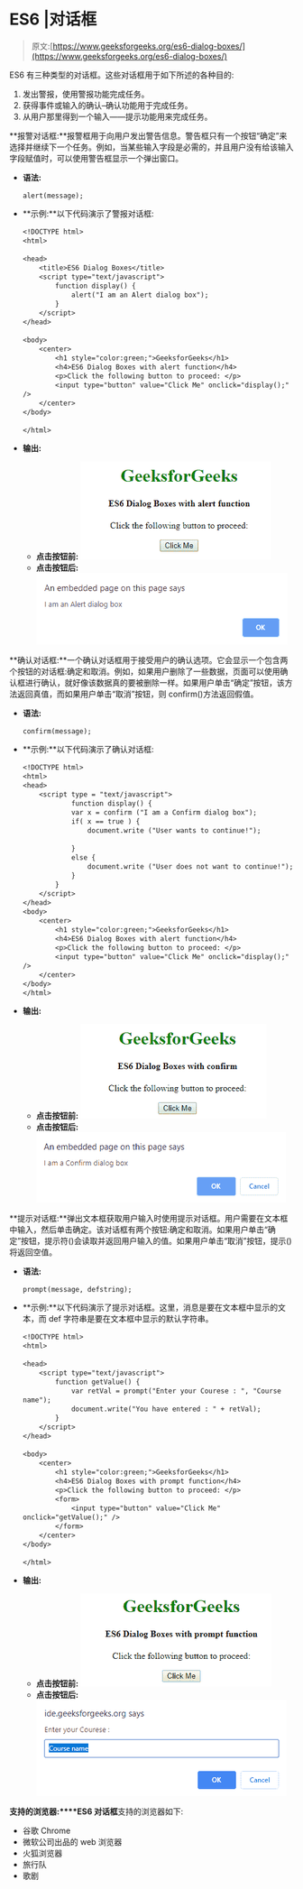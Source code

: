 # ES6 |对话框

> 原文:[https://www.geeksforgeeks.org/es6-dialog-boxes/](https://www.geeksforgeeks.org/es6-dialog-boxes/)

ES6 有三种类型的对话框。这些对话框用于如下所述的各种目的:

1.  发出警报，使用警报功能完成任务。
2.  获得事件或输入的确认–确认功能用于完成任务。
3.  从用户那里得到一个输入——提示功能用来完成任务。

**报警对话框:**报警框用于向用户发出警告信息。警告框只有一个按钮“确定”来选择并继续下一个任务。例如，当某些输入字段是必需的，并且用户没有给该输入字段赋值时，可以使用警告框显示一个弹出窗口。

*   **语法:**

    ```
    alert(message);

    ```

*   **示例:**以下代码演示了警报对话框:

    ```
    <!DOCTYPE html>
    <html>

    <head>
        <title>ES6 Dialog Boxes</title>
        <script type="text/javascript">
            function display() {
                alert("I am an Alert dialog box");
            }
        </script>
    </head>

    <body>
        <center>
            <h1 style="color:green;">GeeksforGeeks</h1>
            <h4>ES6 Dialog Boxes with alert function</h4>
            <p>Click the following button to proceed: </p>
            <input type="button" value="Click Me" onclick="display();" />
        </center>
    </body>

    </html>
    ```

*   **输出:**
    *   **点击按钮前:**
        ![](img/e15ff4e1a8ebc64870e9c559250dc1c9.png)
    *   **点击按钮后:**
        ![](img/996d0eb08f5b00aa66c25398b860f1c6.png)

**确认对话框:**一个确认对话框用于接受用户的确认选项。它会显示一个包含两个按钮的对话框:确定和取消。例如，如果用户删除了一些数据，页面可以使用确认框进行确认，就好像该数据真的要被删除一样。如果用户单击“确定”按钮，该方法返回真值，而如果用户单击“取消”按钮，则 confirm()方法返回假值。

*   **语法:**

    ```
    confirm(message);

    ```

*   **示例:**以下代码演示了确认对话框:

    ```
    <!DOCTYPE html>
    <html>
    <head> 
        <script type = "text/javascript">
                function display() {
                var x = confirm ("I am a Confirm dialog box");
                if( x == true ) {
                    document.write ("User wants to continue!");

                } 
                else {
                    document.write ("User does not want to continue!");
                }
            }
        </script>     
    </head>
    <body>
        <center>
            <h1 style="color:green;">GeeksforGeeks</h1>
            <h4>ES6 Dialog Boxes with alert function</h4>
            <p>Click the following button to proceed: </p>
            <input type="button" value="Click Me" onclick="display();" />
        </center>
    </body>
    </html>                    
    ```

*   **输出:**
    *   **点击按钮前:**
        ![](img/5d4184b7c40991ca64dd59775994838f.png)
    *   **点击按钮后:**
        ![](img/d771bd5ee8290dfc812f2b4502ce510f.png)

**提示对话框:**弹出文本框获取用户输入时使用提示对话框。用户需要在文本框中输入，然后单击确定。该对话框有两个按钮:确定和取消。如果用户单击“确定”按钮，提示符()会读取并返回用户输入的值。如果用户单击“取消”按钮，提示()将返回空值。

*   **语法:**

    ```
    prompt(message, defstring);

    ```

*   **示例:**以下代码演示了提示对话框。这里，消息是要在文本框中显示的文本，而 def 字符串是要在文本框中显示的默认字符串。

    ```
    <!DOCTYPE html>
    <html>

    <head>
        <script type="text/javascript">
            function getValue() {
                var retVal = prompt("Enter your Courese : ", "Course name");
                document.write("You have entered : " + retVal);
            }
        </script>
    </head>

    <body>
        <center>
            <h1 style="color:green;">GeeksforGeeks</h1>
            <h4>ES6 Dialog Boxes with prompt function</h4>
            <p>Click the following button to proceed: </p>
            <form>
                <input type="button" value="Click Me" onclick="getValue();" />
            </form>
        </center>
    </body>

    </html>            
    ```

*   **输出:**
    *   **点击按钮前:**
        ![](img/5c1aef13026d029db076f269906a2df1.png)
    *   **点击按钮后:**
        ![](img/717e4094c6f1c789f86858e5ceca9168.png)

**支持的浏览器:****ES6 对话框**支持的浏览器如下:

*   谷歌 Chrome
*   微软公司出品的 web 浏览器
*   火狐浏览器
*   旅行队
*   歌剧